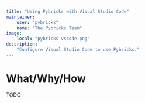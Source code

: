```yaml
---
title: "Using Pybricks with Visual Studio Code"
maintainer:
    user: "pybricks"
    name: "The Pybricks Team"
image:
    local: "pybricks-vscode.png"
description:
    "Configure Visual Studio Code to use Pybricks."
---
```


# What/Why/How

TODO

